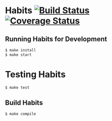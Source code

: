 # Habits [![Build Status](https://travis-ci.com/zinefer/habits.svg?branch=master)](https://travis-ci.com/zinefer/habits) [![Coverage Status](https://coveralls.io/repos/github/zinefer/habits/badge.svg?branch=master)](https://coveralls.io/github/zinefer/habits?branch=master)

## Running Habits for Development

```bash
$ make install
$ make start
```

# Testing Habits

```bash
$ make test
```

## Build Habits

```bash
$ make compile
```